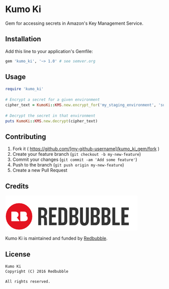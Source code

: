 Kumo Ki
=======

Gem for accessing secrets in Amazon's Key Management Service.

Installation
------------

Add this line to your application's Gemfile:

```ruby
gem 'kumo_ki', '~> 1.0' # see semver.org
```

Usage
-----

```ruby
require 'kumo_ki'

# Encrypt a secret for a given environment
cipher_text = KumoKi::KMS.new.encrypt_for('my_staging_environment', 'supersecretkeyoooh')

# Decrypt the secret in that environment
puts KumoKi::KMS.new.decrypt(cipher_text)
```

Contributing
------------

1. Fork it ( https://github.com/[my-github-username]/kumo_ki_gem/fork )
2. Create your feature branch (`git checkout -b my-new-feature`)
3. Commit your changes (`git commit -am 'Add some feature'`)
4. Push to the branch (`git push origin my-new-feature`)
5. Create a new Pull Request

Credits
-------

[![](doc/redbubble.png)][redbubble]

Kumo Ki is maintained and funded by [Redbubble][redbubble].

  [redbubble]: https://www.redbubble.com

License
-------

    Kumo Ki
    Copyright (C) 2016 Redbubble

    All rights reserved.
